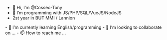 - 👋 Hi, I’m @Cossec-Tony
- 👀 I’m programming with JS/PHP/SQL/VueJS/NodeJS
- 2st year in BUT MMI / Lannion
</svg>
- 🌱 I’m currently learning English/programming
- 💞️ I’m looking to collaborate on ...
- 📫 How to reach me ...

<!---
I'm 18y and i'm in BUT MMI of Lannion in France,
My hobbie is to create WebSites, Web app.
 so far so good ;)
--->
